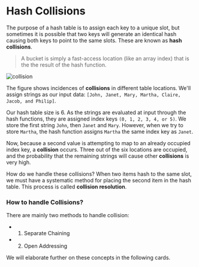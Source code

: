 # Hash Collisions

The purpose of a hash table is to assign each key to a unique slot, but sometimes it is possible that two keys will generate an identical hash causing both keys to point to the same slots. These are known as **hash collisions**. 

> A bucket is simply a fast-access location (like an array index) that is the the result of the hash function.

![collision](https://study.com/cimages/multimages/16/sep_chain_1.png)

The figure shows incidences of **collisions** in different table locations. We'll assign strings as our input data: `[John, Janet, Mary, Martha, Claire, Jacob, and Philip]`. 

Our hash table size is 6. As the strings are evaluated at input through the hash functions, they are assigned index keys `(0, 1, 2, 3, 4, or 5)`. We store the first string `John`, then `Janet` and `Mary`. However, when we try to store `Martha`, the hash function assigns `Martha` the same index key as `Janet`. 

Now, because a second value is attempting to map to an already occupied index key, a **collision** occurs. Three out of the six locations are occupied, and the probability that the remaining strings will cause other **collisions** is very high.



How do we handle these collisions? When two items hash to the same slot, we must have a systematic method for placing the second item in the hash table. This process is called **collision resolution**. 



### How to handle Collisions?

There are mainly two methods to handle collision:

- 1) Separate Chaining
- 2) Open Addressing

We will elaborate further on these concepts in the following cards.
